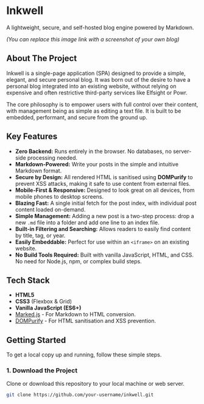 # Inkwell

A lightweight, secure, and self-hosted blog engine powered by Markdown.


*(You can replace this image link with a screenshot of your own blog)*

## About The Project

Inkwell is a single-page application (SPA) designed to provide a simple, elegant, and secure personal blog. It was born out of the desire to have a personal blog integrated into an existing website, without relying on expensive and often restrictive third-party services like Elfsight or Powr.

The core philosophy is to empower users with full control over their content, with management being as simple as editing a text file. It is built to be embedded, performant, and secure from the ground up.

## Key Features

*   **Zero Backend:** Runs entirely in the browser. No databases, no server-side processing needed.
*   **Markdown-Powered:** Write your posts in the simple and intuitive Markdown format.
*   **Secure by Design:** All rendered HTML is sanitised using **DOMPurify** to prevent XSS attacks, making it safe to use content from external files.
*   **Mobile-First & Responsive:** Designed to look great on all devices, from mobile phones to desktop screens.
*   **Blazing Fast:** A single initial fetch for the post index, with individual post content loaded on-demand.
*   **Simple Management:** Adding a new post is a two-step process: drop a new `.md` file into a folder and add one line to an index file.
*   **Built-in Filtering and Searching:** Allows readers to easily find content by title, tag, or year.
*   **Easily Embeddable:** Perfect for use within an `<iframe>` on an existing website.
*   **No Build Tools Required:** Built with vanilla JavaScript, HTML, and CSS. No need for Node.js, npm, or complex build steps.

## Tech Stack

*   **HTML5**
*   **CSS3** (Flexbox & Grid)
*   **Vanilla JavaScript (ES6+)**
*   [Marked.js](https://marked.js.org/) - For Markdown to HTML conversion.
*   [DOMPurify](https://github.com/cure53/DOMPurify) - For HTML sanitisation and XSS prevention.

## Getting Started

To get a local copy up and running, follow these simple steps.

### 1. Download the Project

Clone or download this repository to your local machine or web server.

```bash
git clone https://github.com/your-username/inkwell.git
